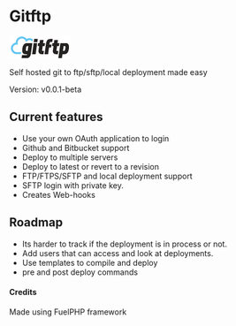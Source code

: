 # Gitftp
![Gitftp](assets/img/logo-sm-2-name.png)  

Self hosted git to ftp/sftp/local deployment made easy

Version: v0.0.1-beta

## Current features
* Use your own OAuth application to login
* Github and Bitbucket support
* Deploy to multiple servers
* Deploy to latest or revert to a revision
* FTP/FTPS/SFTP and local deployment support
* SFTP login with private key.
* Creates Web-hooks


## Roadmap
* Its harder to track if the deployment is in process or not.
* Add users that can access and look at deployments.
* Use templates to compile and deploy
* pre and post deploy commands

#### Credits
Made using FuelPHP framework